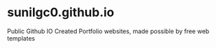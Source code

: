 # sunilgc0.github.io
Public Github IO
Created Portfolio websites, made possible by free web templates
